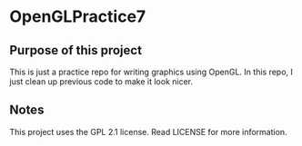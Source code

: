# OpenGLPractice7

## Purpose of this project
This is just a practice repo for writing graphics using OpenGL.
In this repo, I just clean up previous code to make it look nicer.

## Notes
This project uses the GPL 2.1 license. Read LICENSE for more information.
